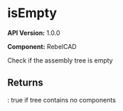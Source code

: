 # isEmpty

**API Version:** 1.0.0

**Component:** RebelCAD

Check if the assembly tree is empty

## Returns

: true if tree contains no components

